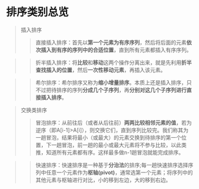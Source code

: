 # 排序类别总览
>插入排序
>>直接插入排序：首先以**第一个元素为有序序列**，然后将后面的元素**依次插入到有序的序列中的合适位置**，直到所有元素都插入有序序列。

>>折半插入排序：将**比较**和**移动**这两个操作分离出来，就是先利用**折半查找插入的位置**，然后**一次性移动元素**，再插入该元素。

>>希尔排序：希尔排序又称为**缩小增量排序**。本质上还是插入排序，只不过把待排序的序列**分成几个子序列**，再**分别对这几个子序列进行直接插入排序**。

>交换类排序
>>冒泡排序：从前往后（或者从后往前）**两两比较相邻元素的值**，若为逆序（即A[i-1]>A[i]），则交换它们，直到序列比较完。我们称其为一趟冒泡，结果将最小（或最大）的元素交换到待排序的第一个位置，下一趟冒泡，前一趟的最小或最大元素将不参与比较，以此类推，知道所有元素都有序。这样最多做n-1趟冒泡就能完成排序。

>>快速排序：快速排序是一种基于**分治法**的排序;每一趟快速排序选择序列中任意一个元素作为**枢轴(pivot)**，通常选第一个元素；将序列中的其他元素与枢轴进行对比，小的移到左边，大的移到右边。